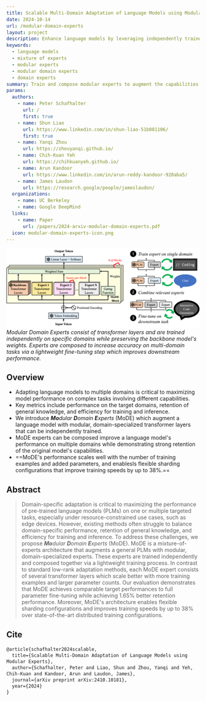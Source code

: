 ```yaml
---
title: Scalable Multi-Domain Adaptation of Language Models using Modular Experts
date: 2024-10-14
url: /modular-domain-experts
layout: project
description: Enhance language models by leveraging independently trained, domain-specific experts.
keywords:
  - language models
  - mixture of experts
  - modular experts
  - modular domain experts
  - domain experts
summary: Train and compose modular experts to augment the capabilities of language models.
params:
  authors:
    - name: Peter Schafhalter
      url: /
      first: true
    - name: Shun Liao
      url: https://www.linkedin.com/in/shun-liao-51b081106/
      first: true
    - name: Yanqi Zhou
      url: https://zhouyanqi.github.io/
    - name: Chih-Kuan Yeh
      url: https://chihkuanyeh.github.io/
    - name: Arun Kandoor
      url: https://www.linkedin.com/in/arun-reddy-kandoor-920aba5/
    - name: James Laudon
      url: https://research.google/people/jameslaudon/
  organizations:
    - name: UC Berkeley
    - name: Google DeepMind
  links:
    - name: Paper
      url: /papers/2024-arxiv-modular-domain-experts.pdf
  icon: modular-domain-experts-icon.png
---
```


![Modular Domain Experts](modular-domain-experts.png)
*Modular Domain Experts consist of transformer layers and are trained
independently on specific domains while preserving the backbone model's
weights. Experts are composed to increase accuracy on multi-domain tasks via a
lightweight fine-tuning step which improves downstream performance.*

## Overview

- Adapting language models to multiple domains is critical to maximizing model
  performance on complex tasks involving different capabilities.
- Key metrics include performance on the target domains, retention of general
  knowledge, and efficiency for training and inference.
- We introduce ***Mo**dular **D**omain **E**xperts* (MoDE) which augment a
  language model with modular, domain-specialized transformer layers that can
  be independently trained.
- MoDE experts can be composed improve a language model's performance on
  multiple domains while demonstrating strong retention of the original model's
  capabilities.
- ==MoDE's performance scales well with the number of training examples and
  added parameters, and enablesls flexible sharding configurations that
  improve training speeds by up to 38%.==


## Abstract

> Domain-specific adaptation is critical to maximizing the performance of
> pre-trained language models (PLMs) on one or multiple targeted tasks,
> especially under resource-constrained use cases, such as edge devices.
> However, existing methods often struggle to balance domain-specific
> performance, retention of general knowledge, and efficiency for training and
> inference. To address these challenges, we propose ***Mo**dular **D**omain
> **E**xperts* (MoDE). MoDE is a mixture-of-experts architecture that augments a
> general PLMs with modular, domain-specialized experts. These experts are
> trained independently and composed together via a lightweight training
> process. In contrast to standard low-rank adaptation methods, each MoDE expert
> consists of several transformer layers which scale better with more training
> examples and larger parameter counts. Our evaluation demonstrates that MoDE
> achieves comparable target performances to full parameter fine-tuning while
> achieving 1.65% better retention performance. Moreover, MoDE's architecture
> enables flexible sharding configurations and improves training speeds by up to
> 38% over state-of-the-art distributed training configurations. 

## Cite

```
@article{schafhalter2024scalable,
  title={Scalable Multi-Domain Adaptation of Language Models using Modular Experts},
  author={Schafhalter, Peter and Liao, Shun and Zhou, Yanqi and Yeh, Chih-Kuan and Kandoor, Arun and Laudon, James},
  journal={arXiv preprint arXiv:2410.10181},
  year={2024}
}
```
